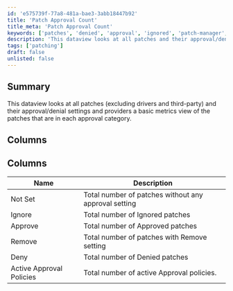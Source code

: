 ```yaml
---
id: 'e575739f-77a8-481a-bae3-3abb18447b92'
title: 'Patch Approval Count'
title_meta: 'Patch Approval Count'
keywords: ['patches', 'denied', 'approval', 'ignored', 'patch-manager', 'unapproved']
description: 'This dataview looks at all patches and their approval/denial settings and providers a basic metrics view of the patches that are in each approval category.'
tags: ['patching']
draft: false
unlisted: false
---
```


## Summary

This dataview looks at all patches (excluding drivers and third-party) and their approval/denial settings and providers a basic metrics view of the patches that are in each approval category.

## Columns  

## Columns

| Name                    | Description                                          |
|-------------------------|------------------------------------------------------|
| Not Set                 | Total number of patches without any approval setting |
| Ignore                  | Total number of Ignored patches |
| Approve                 | Total number of Approved patches |
| Remove                  | Total number of patches with Remove setting |
| Deny                    | Total number of Denied patches  |
| Active Approval Policies| Total number of active Approval policies.            |
